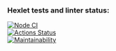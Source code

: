 ### Hexlet tests and linter status:
[![Node CI](https://github.com/denikeev/backend-project-4/actions/workflows/tests-and-lint.yml/badge.svg)](https://github.com/denikeev/backend-project-4/actions/workflows/tests-and-lint.yml)  
[![Actions Status](https://github.com/denikeev/backend-project-4/workflows/hexlet-check/badge.svg)](https://github.com/denikeev/backend-project-4/actions)  
[![Maintainability](https://api.codeclimate.com/v1/badges/c7e367e4ba8ef8ccae0d/maintainability)](https://codeclimate.com/github/denikeev/backend-project-4/maintainability)  